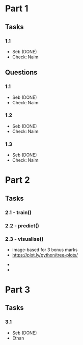 # Part 1

## Tasks

### 1.1
* Seb (DONE)
* Check: Naim

## Questions

### 1.1
* Seb (DONE)
* Check: Naim

### 1.2
* Seb (DONE)
* Check: Naim

### 1.3
* Seb (DONE)
* Check: Naim

# Part 2

## Tasks

### 2.1 - train()

### 2.2 - predict()

### 2.3 - visualise()
- image-based for 3 bonus marks
- https://plot.ly/python/tree-plots/
* 
*


# Part 3

## Tasks

### 3.1
* Seb (DONE)
* Ethan